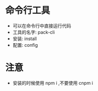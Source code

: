 # 命令行工具
+ 可以在命令行中直接运行代码
+ 工具的名字: pack-cli
+ 安装: install
+ 配置: config

# 注意
+ 安装的时候使用 npm i ,不要使用 cnpm i





